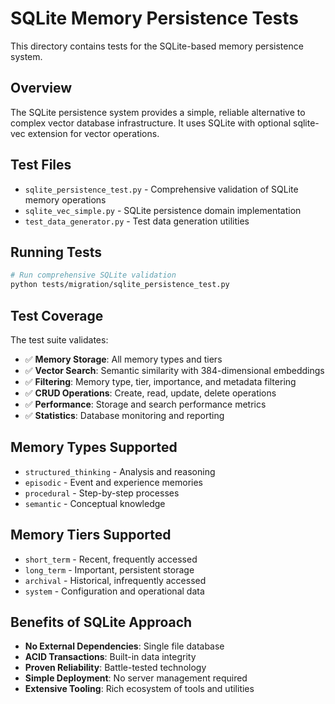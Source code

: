 # SQLite Memory Persistence Tests

This directory contains tests for the SQLite-based memory persistence system.

## Overview

The SQLite persistence system provides a simple, reliable alternative to complex vector database infrastructure. It uses SQLite with optional sqlite-vec extension for vector operations.

## Test Files

- `sqlite_persistence_test.py` - Comprehensive validation of SQLite memory operations
- `sqlite_vec_simple.py` - SQLite persistence domain implementation  
- `test_data_generator.py` - Test data generation utilities

## Running Tests

```bash
# Run comprehensive SQLite validation
python tests/migration/sqlite_persistence_test.py
```

## Test Coverage

The test suite validates:

- ✅ **Memory Storage**: All memory types and tiers
- ✅ **Vector Search**: Semantic similarity with 384-dimensional embeddings
- ✅ **Filtering**: Memory type, tier, importance, and metadata filtering
- ✅ **CRUD Operations**: Create, read, update, delete operations
- ✅ **Performance**: Storage and search performance metrics
- ✅ **Statistics**: Database monitoring and reporting

## Memory Types Supported

- `structured_thinking` - Analysis and reasoning
- `episodic` - Event and experience memories
- `procedural` - Step-by-step processes
- `semantic` - Conceptual knowledge

## Memory Tiers Supported

- `short_term` - Recent, frequently accessed
- `long_term` - Important, persistent storage
- `archival` - Historical, infrequently accessed
- `system` - Configuration and operational data

## Benefits of SQLite Approach

- **No External Dependencies**: Single file database
- **ACID Transactions**: Built-in data integrity
- **Proven Reliability**: Battle-tested technology
- **Simple Deployment**: No server management required
- **Extensive Tooling**: Rich ecosystem of tools and utilities